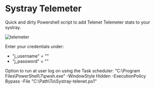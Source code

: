# Systray Telemeter
Quick and dirty Powershell script to add Telenet Telemeter stats to your systray.

![telemeter](https://github.com/Mntz/SystrayTelemeter/assets/3694374/c200a045-9e7a-49ea-bf78-f00ec8158795)


Enter your credentials under:
- "j_username" = ""
- "j_password" = ""

Option to run at user log on using the Task scheduler:
"C:\Program Files\PowerShell\7\pwsh.exe" -WindowStyle Hidden -ExecutionPolicy Bypass -File "C:\Path\To\Systray-telenet.ps1"
